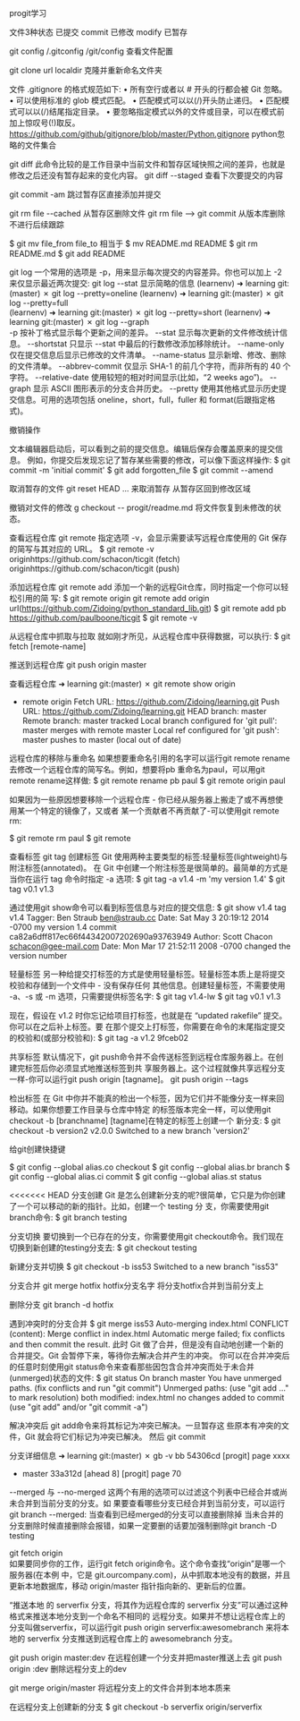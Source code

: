 progit学习

文件3种状态
已提交 commit
已修改 modify
已暂存 

git config 
/.gitconfig  /git/config 查看文件配置

git clone  url  localdir 克隆并重新命名文件夹

文件 .gitignore 的格式规范如下:
• 所有空行或者以 # 开头的行都会被 Git 忽略。
• 可以使用标准的 glob 模式匹配。
• 匹配模式可以以(/)开头防止递归。
• 匹配模式可以以(/)结尾指定目录。
• 要忽略指定模式以外的文件或目录，可以在模式前加上惊叹号(!)取反。
https://github.com/github/gitignore/blob/master/Python.gitignore
python忽略的文件集合

git diff  此命令比较的是工作目录中当前文件和暂存区域快照之间的差异，也就是修改之后还没有暂存起来的变化内容。
git diff --staged 查看下次要提交的内容


git commit -am 跳过暂存区直接添加并提交

git rm file --cached 从暂存区删除文件
git rm file   --> git commit 从版本库删除不进行后续跟踪


$ git mv file_from file_to 
相当于
$ mv README.md README
$ git rm README.md
$ git add README


git log 
一个常用的选项是 -p，用来显示每次提交的内容差异。你也可以加上 -2 来仅显示最近两次提交:
git log --stat 显示简略的信息
(learnenv) ➜  learning git:(master) ✗ git log --pretty=oneline
(learnenv) ➜  learning git:(master) ✗ git log --pretty=full   
(learnenv) ➜  learning git:(master) ✗ git log --pretty=short
(learnenv) ➜  learning git:(master) ✗ git log --graph    
-p
按补丁格式显示每个更新之间的差异。
--stat
显示每次更新的文件修改统计信息。
--shortstat
只显示 --stat 中最后的行数修改添加移除统计。
--name-only
仅在提交信息后显示已修改的文件清单。
--name-status
显示新增、修改、删除的文件清单。
--abbrev-commit
仅显示 SHA-1 的前几个字符，而非所有的 40 个字符。
--relative-date
使用较短的相对时间显示(比如，“2 weeks ago”)。
--graph
显示 ASCII 图形表示的分支合并历史。
--pretty
使用其他格式显示历史提交信息。可用的选项包括 oneline，short，full，fuller 和 format(后跟指定格式)。


撤销操作

文本编辑器启动后，可以看到之前的提交信息。编辑后保存会覆盖原来的提交信息。
例如，你提交后发现忘记了暂存某些需要的修改，可以像下面这样操作:
  $ git commit -m 'initial commit'
  $ git add forgotten_file
  $ git commit --amend
  

取消暂存的文件
git reset HEAD <file>... 来取消暂存    从暂存区回到修改区域

撤销对文件的修改
g checkout -- progit/readme.md   将文件恢复到未修改的状态。

  
查看远程仓库  git remote
指定选项 -v，会显示需要读写远程仓库使用的 Git 保存的简写与其对应的 URL。
  $ git remote -v
  originhttps://github.com/schacon/ticgit (fetch)
  originhttps://github.com/schacon/ticgit (push)
  

添加远程仓库
git remote add <shortname> <url>添加一个新的远程Git仓库，同时指定一个你可以轻松引用的简 写:
  $ git remote
    origin
  git remote add origin url(https://github.com/Zidoing/python_standard_lib.git)
  $ git remote add pb https://github.com/paulboone/ticgit
  $ git remote -v
  
  从远程仓库中抓取与拉取 就如刚才所见，从远程仓库中获得数据，可以执行:
  $ git fetch [remote-name]
  
推送到远程仓库 
git push origin master

查看远程仓库
➜  learning git:(master) ✗ git remote show origin
* remote origin
  Fetch URL: https://github.com/Zidoing/learning.git
  Push  URL: https://github.com/Zidoing/learning.git
  HEAD branch: master
  Remote branch:
    master tracked
  Local branch configured for 'git pull':
    master merges with remote master
  Local ref configured for 'git push':
    master pushes to master (local out of date)


远程仓库的移除与重命名
如果想要重命名引用的名字可以运行git remote rename去修改一个远程仓库的简写名。例如，想要将pb
重命名为paul，可以用git remote rename这样做:
  $ git remote rename pb paul
  $ git remote
  origin
  paul
  
  如果因为一些原因想要移除一个远程仓库 - 你已经从服务器上搬走了或不再想使用某一个特定的镜像了，又或者 某一个贡献者不再贡献了-可以使用git remote rm:
 
   $ git remote rm paul
  $ git remote
  
  
查看标签 git tag
创建标签 
Git 使用两种主要类型的标签:轻量标签(lightweight)与附注标签(annotated)。
在 Git 中创建一个附注标签是很简单的。最简单的方式是当你在运行 tag 命令时指定 -a 选项:
  $ git tag -a v1.4 -m 'my version 1.4'
  $ git tag
  v0.1
  v1.3
  
通过使用git show命令可以看到标签信息与对应的提交信息:
  $ git show v1.4
  tag v1.4
  Tagger: Ben Straub <ben@straub.cc>
  Date:   Sat May 3 20:19:12 2014 -0700
  my version 1.4
  commit ca82a6dff817ec66f44342007202690a93763949
  Author: Scott Chacon <schacon@gee-mail.com>
  Date:   Mon Mar 17 21:52:11 2008 -0700
      changed the version number
      
轻量标签
另一种给提交打标签的方式是使用轻量标签。轻量标签本质上是将提交校验和存储到一个文件中 - 没有保存任何 其他信息。创建轻量标签，不需要使用 -a、-s 或 -m 选项，只需要提供标签名字:
   $ git tag v1.4-lw
  $ git tag
  v0.1
  v1.3
  
 现在，假设在 v1.2 时你忘记给项目打标签，也就是在 “updated rakefile” 提交。你可以在之后补上标签。要 在那个提交上打标签，你需要在命令的末尾指定提交的校验和(或部分校验和):
  $ git tag -a v1.2 9fceb02


共享标签
默认情况下，git push命令并不会传送标签到远程仓库服务器上。在创建完标签后你必须显式地推送标签到共
享服务器上。这个过程就像共享远程分支一样-你可以运行git push origin [tagname]。
git push origin --tags

检出标签
在 Git 中你并不能真的检出一个标签，因为它们并不能像分支一样来回移动。如果你想要工作目录与仓库中特定 的标签版本完全一样，可以使用git checkout -b [branchname] [tagname]在特定的标签上创建一个 新分支:
  $ git checkout -b version2 v2.0.0
  Switched to a new branch 'version2'


给git创建快捷键


  $ git config --global alias.co checkout
  $ git config --global alias.br branch
  $ git config --global alias.ci commit
  $ git config --global alias.st status
  
<<<<<<< HEAD
 分支创建
Git 是怎么创建新分支的呢?很简单，它只是为你创建了一个可以移动的新的指针。比如，创建一个 testing 分
支，你需要使用git branch命令: $ git branch testing


分支切换
要切换到一个已存在的分支，你需要使用git checkout命令。我们现在切换到新创建的testing分支去:
 $ git checkout testing


新建分支并切换
$ git checkout -b iss53
  Switched to a new branch "iss53"

分支合并
git merge hotfix        hotfix分支名字  将分支hotfix合并到当前分支上

删除分支
git branch -d hotfix

遇到冲突时的分支合并
$ git merge iss53
  Auto-merging index.html
  CONFLICT (content): Merge conflict in index.html
  Automatic merge failed; fix conflicts and then commit the result.
此时 Git 做了合并，但是没有自动地创建一个新的合并提交。Git 会暂停下来，等待你去解决合并产生的冲突。 你可以在合并冲突后的任意时刻使用git status命令来查看那些因包含合并冲突而处于未合并 (unmerged)状态的文件:
  $ git status
  On branch master
  You have unmerged paths.
    (fix conflicts and run "git commit")
  Unmerged paths:
    (use "git add <file>..." to mark resolution)
      both modified:      index.html
  no changes added to commit (use "git add" and/or "git commit -a")
  
  解决冲突后  git add命令来将其标记为冲突已解决。一旦暂存这 些原本有冲突的文件，Git 就会将它们标记为冲突已解决。
  然后 git commit
  
分支详细信息
  ➜  learning git:(master) ✗ gb -v
  bb     54306cd [progit] page xxxx
* master 33a312d [ahead 8] [progit] page 70

--merged 与 --no-merged 这两个有用的选项可以过滤这个列表中已经合并或尚未合并到当前分支的分支。如 果要查看哪些分支已经合并到当前分支，可以运行git branch --merged:
当查看到已经merged的分支可以直接删除掉
当未合并的分支删除时候直接删除会报错，如果一定要删的话要加强制删除git branch -D testing



git fetch origin  
如果要同步你的工作，运行git fetch origin命令。这个命令查找“origin”是哪一个服务器(在本例 中，它是 git.ourcompany.com)，从中抓取本地没有的数据，并且更新本地数据库，移动 origin/master 指针指向新的、更新后的位置。

“推送本地 的 serverfix 分支，将其作为远程仓库的 serverfix 分支”可以通过这种格式来推送本地分支到一个命名不相同的 远程分支。如果并不想让远程仓库上的分支叫做serverfix，可以运行git push origin serverfix:awesomebranch 来将本地的 serverfix 分支推送到远程仓库上的 awesomebranch 分支。

git push origin master:dev  在远程创建一个分支并把master推送上去
git push origin :dev 删除远程分支上的dev
  
 
git merge origin/master 将远程分支上的文件合并到本地本质来 

在远程分支上创建新的分支
$ git checkout -b serverfix origin/serverfix
